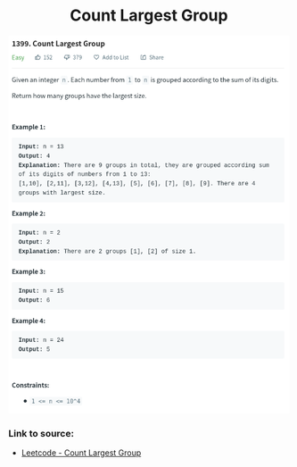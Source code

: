 <h1 align="center">Count Largest Group</h1>

![alt text](https://raw.githubusercontent.com/matthew01lokiet/Github-repos-images/main/Algs/Arrays/wiIDA3e6_o.png)

### Link to source: 
- <a href="https://leetcode.com/problems/count-largest-group/">Leetcode - Count Largest Group</a>
